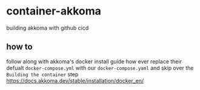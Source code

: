 # container-akkoma
building akkoma with github cicd


## how to
follow along with akkoma's docker install guide how ever replace their defualt `docker-compose.yml` with our `docker-compose.yaml` and skip over the `Building the container` step
https://docs.akkoma.dev/stable/installation/docker_en/